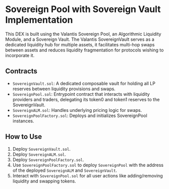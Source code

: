 # Sovereign Pool with Sovereign Vault Implementation

This DEX is built using the Valantis Sovereign Pool, an Algorithmic Liquidity Module, and a Sovereign Vault. The Valantis SovereignVault serves as a dedicated liquidity hub for multiple assets, it facilitates multi-hop swaps between assets and reduces liquidity fragmentation for protocols wishing to incorporate it.
 
## Contracts

- `SovereignVault.sol`: A dedicated composable vault for holding all LP reserves between liquidity provisions and swaps.
- `SovereignPool.sol`: Entrypoint contract that interacts with liquidity providers and traders, delegating its token0 and token1 reserves to the SovereignVault.
- `SovereignALM.sol`: Handles underlying pricing logic for swaps.
- `SovereignPoolFactory.sol`: Deploys and initializes SovereignPool instances.

## How to Use

1. Deploy `SovereignVault.sol`.
2. Deploy `SovereignALM.sol`.
3. Deploy `SovereignPoolFactory.sol`.
4. Use `SovereignPoolFactory.sol` to deploy `SovereignPool` with the address of the deployed `SovereignALM` and `SovereignVault`.
5. Interact with `SovereignPool.sol` for all user actions like adding/removing liquidity and swapping tokens.